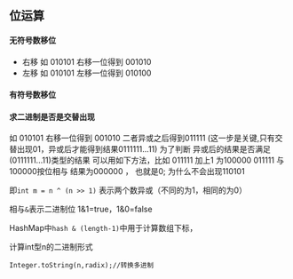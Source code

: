 ## 位运算

#### 无符号数移位

* 右移
  如 010101 右移一位得到 001010
* 左移
  如 010101 左移一位得到 010100

#### 有符号数移位

#### 求二进制是否是交替出现

   如 010101 右移一位得到 001010
   二者异或之后得到011111  (这一步是关键,只有交替出现01，异或后才能得到结果0111111...11)
    为了判断 异或后的结果是否满足(0111111...11)类型的结果
    可以用如下方法，比如
    011111 加上1 为100000
    011111 与 100000按位相与 结果为000000 ， 也就是0;
为什么不会出现110101

即`int m = n ^ (n >> 1)` 表示两个数异或（不同的为1，相同的为0）

相与`&`表示二进制位 1&1=true，1&0=false

HashMap中`hash & (length-1)`中用于计算数组下标，

计算int型n的二进制形式

```
Integer.toString(n,radix);//转换多进制
```
